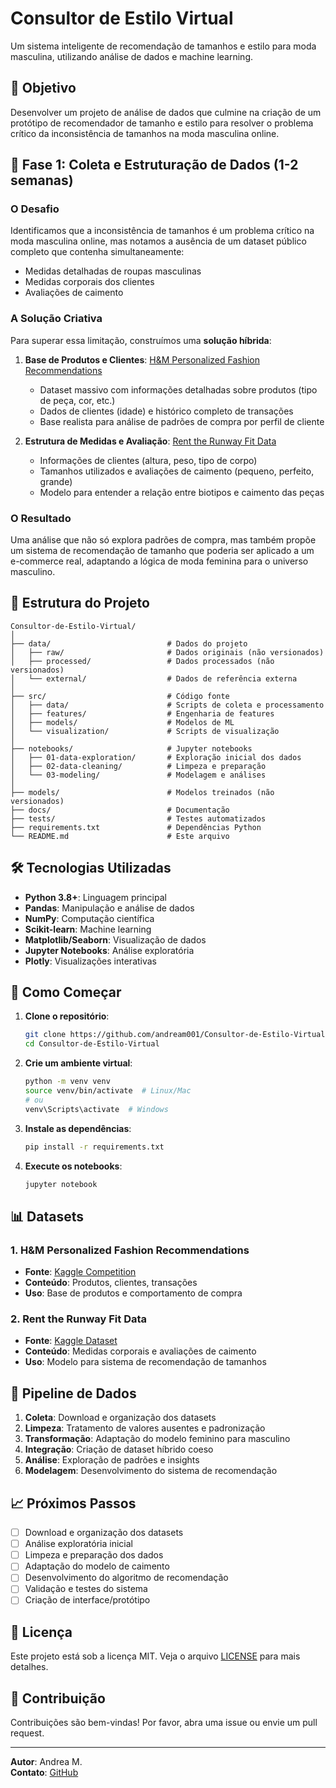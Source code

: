 # Consultor de Estilo Virtual

Um sistema inteligente de recomendação de tamanhos e estilo para moda masculina, utilizando análise de dados e machine learning.

## 🎯 Objetivo

Desenvolver um projeto de análise de dados que culmine na criação de um protótipo de recomendador de tamanho e estilo para resolver o problema crítico da inconsistência de tamanhos na moda masculina online.

## 🚀 Fase 1: Coleta e Estruturação de Dados (1-2 semanas)

### O Desafio
Identificamos que a inconsistência de tamanhos é um problema crítico na moda masculina online, mas notamos a ausência de um dataset público completo que contenha simultaneamente:
- Medidas detalhadas de roupas masculinas
- Medidas corporais dos clientes  
- Avaliações de caimento

### A Solução Criativa
Para superar essa limitação, construímos uma **solução híbrida**:

1. **Base de Produtos e Clientes**: [H&M Personalized Fashion Recommendations](https://www.kaggle.com/competitions/h-and-m-personalized-fashion-recommendations/data)
   - Dataset massivo com informações detalhadas sobre produtos (tipo de peça, cor, etc.)
   - Dados de clientes (idade) e histórico completo de transações
   - Base realista para análise de padrões de compra por perfil de cliente

2. **Estrutura de Medidas e Avaliação**: [Rent the Runway Fit Data](https://www.kaggle.com/datasets/rmisra/rent-the-runway)
   - Informações de clientes (altura, peso, tipo de corpo)
   - Tamanhos utilizados e avaliações de caimento (pequeno, perfeito, grande)
   - Modelo para entender a relação entre biotipos e caimento das peças

### O Resultado
Uma análise que não só explora padrões de compra, mas também propõe um sistema de recomendação de tamanho que poderia ser aplicado a um e-commerce real, adaptando a lógica de moda feminina para o universo masculino.

## 📁 Estrutura do Projeto

```
Consultor-de-Estilo-Virtual/
│
├── data/                          # Dados do projeto
│   ├── raw/                       # Dados originais (não versionados)
│   ├── processed/                 # Dados processados (não versionados)
│   └── external/                  # Dados de referência externa
│
├── src/                           # Código fonte
│   ├── data/                      # Scripts de coleta e processamento
│   ├── features/                  # Engenharia de features
│   ├── models/                    # Modelos de ML
│   └── visualization/             # Scripts de visualização
│
├── notebooks/                     # Jupyter notebooks
│   ├── 01-data-exploration/       # Exploração inicial dos dados
│   ├── 02-data-cleaning/          # Limpeza e preparação
│   └── 03-modeling/               # Modelagem e análises
│
├── models/                        # Modelos treinados (não versionados)
├── docs/                          # Documentação
├── tests/                         # Testes automatizados
├── requirements.txt               # Dependências Python
└── README.md                      # Este arquivo
```

## 🛠️ Tecnologias Utilizadas

- **Python 3.8+**: Linguagem principal
- **Pandas**: Manipulação e análise de dados
- **NumPy**: Computação científica
- **Scikit-learn**: Machine learning
- **Matplotlib/Seaborn**: Visualização de dados
- **Jupyter Notebooks**: Análise exploratória
- **Plotly**: Visualizações interativas

## 🚀 Como Começar

1. **Clone o repositório**:
   ```bash
   git clone https://github.com/andream001/Consultor-de-Estilo-Virtual.git
   cd Consultor-de-Estilo-Virtual
   ```

2. **Crie um ambiente virtual**:
   ```bash
   python -m venv venv
   source venv/bin/activate  # Linux/Mac
   # ou
   venv\Scripts\activate  # Windows
   ```

3. **Instale as dependências**:
   ```bash
   pip install -r requirements.txt
   ```

4. **Execute os notebooks**:
   ```bash
   jupyter notebook
   ```

## 📊 Datasets

### 1. H&M Personalized Fashion Recommendations
- **Fonte**: [Kaggle Competition](https://www.kaggle.com/competitions/h-and-m-personalized-fashion-recommendations/data)
- **Conteúdo**: Produtos, clientes, transações
- **Uso**: Base de produtos e comportamento de compra

### 2. Rent the Runway Fit Data  
- **Fonte**: [Kaggle Dataset](https://www.kaggle.com/datasets/rmisra/rent-the-runway)
- **Conteúdo**: Medidas corporais e avaliações de caimento
- **Uso**: Modelo para sistema de recomendação de tamanhos

## 🔄 Pipeline de Dados

1. **Coleta**: Download e organização dos datasets
2. **Limpeza**: Tratamento de valores ausentes e padronização
3. **Transformação**: Adaptação do modelo feminino para masculino
4. **Integração**: Criação de dataset híbrido coeso
5. **Análise**: Exploração de padrões e insights
6. **Modelagem**: Desenvolvimento do sistema de recomendação

## 📈 Próximos Passos

- [ ] Download e organização dos datasets
- [ ] Análise exploratória inicial
- [ ] Limpeza e preparação dos dados
- [ ] Adaptação do modelo de caimento
- [ ] Desenvolvimento do algoritmo de recomendação
- [ ] Validação e testes do sistema
- [ ] Criação de interface/protótipo

## 📝 Licença

Este projeto está sob a licença MIT. Veja o arquivo [LICENSE](LICENSE) para mais detalhes.

## 🤝 Contribuição

Contribuições são bem-vindas! Por favor, abra uma issue ou envie um pull request.

---

**Autor**: Andrea M.  
**Contato**: [GitHub](https://github.com/andream001)
